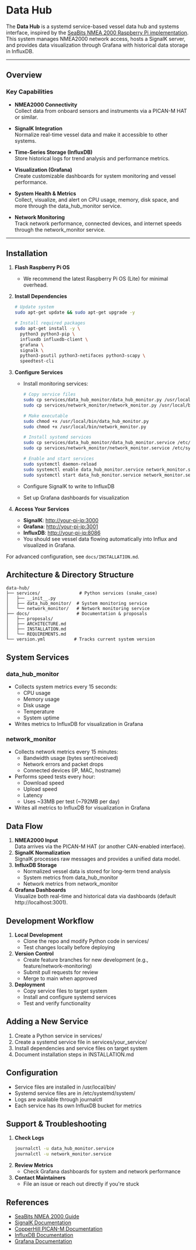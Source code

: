 # Data Hub

The **Data Hub** is a systemd service-based vessel data hub and systems interface, inspired by the [SeaBits NMEA 2000 Raspberry Pi implementation](https://seabits.com/nmea-2000-powered-raspberry-pi/). This system manages NMEA2000 network access, hosts a SignalK server, and provides data visualization through Grafana with historical data storage in InfluxDB.

---

## Overview

### Key Capabilities

- **NMEA2000 Connectivity**  
  Collect data from onboard sensors and instruments via a PICAN-M HAT or similar.
  
- **SignalK Integration**  
  Normalize real-time vessel data and make it accessible to other systems.
  
- **Time-Series Storage (InfluxDB)**  
  Store historical logs for trend analysis and performance metrics.
  
- **Visualization (Grafana)**  
  Create customizable dashboards for system monitoring and vessel performance.
  
- **System Health & Metrics**  
  Collect, visualize, and alert on CPU usage, memory, disk space, and more through the data_hub_monitor service.
  
- **Network Monitoring**  
  Track network performance, connected devices, and internet speeds through the network_monitor service.

---

## Installation

1. **Flash Raspberry Pi OS**  
   - We recommend the latest Raspberry Pi OS (Lite) for minimal overhead.

2. **Install Dependencies**
   ```bash
   # Update system
   sudo apt-get update && sudo apt-get upgrade -y

   # Install required packages
   sudo apt-get install -y \
     python3 python3-pip \
     influxdb influxdb-client \
     grafana \
     signalk \
     python3-psutil python3-netifaces python3-scapy \
     speedtest-cli
   ```

3. **Configure Services**
   - Install monitoring services:
     ```bash
     # Copy service files
     sudo cp services/data_hub_monitor/data_hub_monitor.py /usr/local/bin/
     sudo cp services/network_monitor/network_monitor.py /usr/local/bin/
     
     # Make executable
     sudo chmod +x /usr/local/bin/data_hub_monitor.py
     sudo chmod +x /usr/local/bin/network_monitor.py
     
     # Install systemd services
     sudo cp services/data_hub_monitor/data_hub_monitor.service /etc/systemd/system/
     sudo cp services/network_monitor/network_monitor.service /etc/systemd/system/
     
     # Enable and start services
     sudo systemctl daemon-reload
     sudo systemctl enable data_hub_monitor.service network_monitor.service
     sudo systemctl start data_hub_monitor.service network_monitor.service
     ```

   - Configure SignalK to write to InfluxDB
   - Set up Grafana dashboards for visualization

4. **Access Your Services**
   - **SignalK**: <http://your-pi-ip:3000>
   - **Grafana**: <http://your-pi-ip:3001>
   - **InfluxDB**: <http://your-pi-ip:8086>
   - You should see vessel data flowing automatically into Influx and visualized in Grafana.

For advanced configuration, see `docs/INSTALLATION.md`.

## Architecture & Directory Structure

```
data-hub/
├── services/               # Python services (snake_case)
│   ├── __init__.py
│   ├── data_hub_monitor/  # System monitoring service
│   └── network_monitor/   # Network monitoring service
├── docs/                  # Documentation & proposals
│   ├── proposals/
│   ├── ARCHITECTURE.md
│   ├── INSTALLATION.md
│   └── REQUIREMENTS.md
└── version.yml           # Tracks current system version

```

## System Services

### data_hub_monitor
- Collects system metrics every 15 seconds:
  - CPU usage
  - Memory usage
  - Disk usage
  - Temperature
  - System uptime
- Writes metrics to InfluxDB for visualization in Grafana

### network_monitor
- Collects network metrics every 15 minutes:
  - Bandwidth usage (bytes sent/received)
  - Network errors and packet drops
  - Connected devices (IP, MAC, hostname)
- Performs speed tests every hour:
  - Download speed
  - Upload speed
  - Latency
  - Uses ~33MB per test (~792MB per day)
- Writes all metrics to InfluxDB for visualization in Grafana

## Data Flow
1. **NMEA2000 Input**  
   Data arrives via the PICAN-M HAT (or another CAN-enabled interface).
2. **SignalK Normalization**  
   SignalK processes raw messages and provides a unified data model.
3. **InfluxDB Storage**  
   - Normalized vessel data is stored for long-term trend analysis
   - System metrics from data_hub_monitor
   - Network metrics from network_monitor
4. **Grafana Dashboards**  
   Visualize both real-time and historical data via dashboards (default http://localhost:3001).

## Development Workflow
1. **Local Development**
   - Clone the repo and modify Python code in services/
   - Test changes locally before deploying
2. **Version Control**
   - Create feature branches for new development (e.g., feature/network-monitoring)
   - Submit pull requests for review
   - Merge to main when approved
3. **Deployment**
   - Copy service files to target system
   - Install and configure systemd services
   - Test and verify functionality

## Adding a New Service
1. Create a Python service in services/
2. Create a systemd service file in services/your_service/
3. Install dependencies and service files on target system
4. Document installation steps in INSTALLATION.md

## Configuration
- Service files are installed in /usr/local/bin/
- Systemd service files are in /etc/systemd/system/
- Logs are available through journalctl
- Each service has its own InfluxDB bucket for metrics

## Support & Troubleshooting

1. **Check Logs**
   ```bash
   journalctl -u data_hub_monitor.service
   journalctl -u network_monitor.service
   ```
2. **Review Metrics**
   - Check Grafana dashboards for system and network performance
3. **Contact Maintainers**
   - File an issue or reach out directly if you're stuck

## References
- [SeaBits NMEA 2000 Guide](https://seabits.com/nmea-2000-powered-raspberry-pi/)
- [SignalK Documentation](https://signalk.org/)
- [CopperHill PICAN-M Documentation](https://copperhilltech.com/pican-m-nmea-0183-nmea-2000-hat-for-raspberry-pi/)
- [InfluxDB Documentation](https://docs.influxdata.com/)
- [Grafana Documentation](https://grafana.com/docs/)
